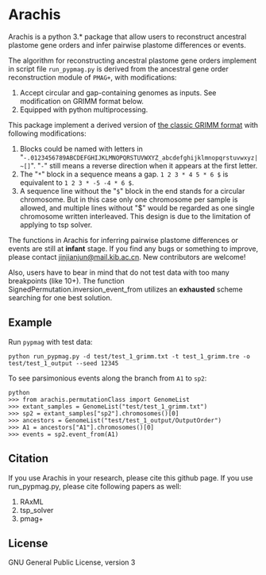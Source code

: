 # Arachis

Arachis is a python 3.* package that allow users to reconstruct ancestral plastome gene orders and 
infer pairwise plastome differences or events.

The algorithm for reconstructing ancestral plastome gene orders implement in script file `run_pypmag.py`
is derived from the ancestral gene order reconstruction module of `PMAG+`, with modifications:
1. Accept circular and gap-containing genomes as inputs. See modification on GRIMM format below.
2. Equipped with python multiprocessing.

This package implement a derived version of [the classic GRIMM format](http://grimm.ucsd.edu/GRIMM/grimm_instr.html) 
with following modifications:
1. Blocks could be named with letters in "`-.0123456789ABCDEFGHIJKLMNOPQRSTUVWXYZ_abcdefghijklmnopqrstuvwxyz|~[]`". 
"`-`" still means a reverse direction when it appears at the first letter.
2. The "`*`" block in a sequence means a gap. `1 2 3 * 4 5 * 6 $` is equivalent to `1 2 3 * -5 -4 * 6 $`.
3. A sequence line without the "`$`" block in the end stands for a circular chromosome. But in this case only 
one chromosome per sample is allowed, and multiple lines without "$" would be regarded as one single chromosome 
written interleaved. This design is due to the limitation of applying to tsp solver.

The functions in Arachis for inferring pairwise plastome differences or events are still at <b>infant</b> stage. 
If you find any bugs or something to improve, please contact 
[jinjianjun@mail.kib.ac.cn](mailto:jinjianjun@mail.kib.ac.cn). New contributors are welcome!

Also, users have to bear in mind that do not test data with too many breakpoints (like 10+).
The function SignedPermutation.inversion_event_from utilizes an <b>exhausted</b> 
scheme searching for one best solution.

## Example
Run `pypmag` with test data:

    python run_pypmag.py -d test/test_1_grimm.txt -t test_1_grimm.tre -o test/test_1_output --seed 12345
    
To see parsimonious events along the branch from `A1` to `sp2`:

    python
    >>> from arachis.permutationClass import GenomeList
    >>> extant_samples = GenomeList("test/test_1_grimm.txt")
    >>> sp2 = extant_samples["sp2"].chromosomes()[0]
    >>> ancestors = GenomeList("test/test_1_output/OutputOrder")
    >>> A1 = ancestors["A1"].chromosomes()[0]
    >>> events = sp2.event_from(A1)

## Citation
If you use Arachis in your research, please cite this github page.
If you use run_pypmag.py, please cite following papers as well:
1. RAxML
2. tsp_solver
3. pmag+

## License
GNU General Public License, version 3